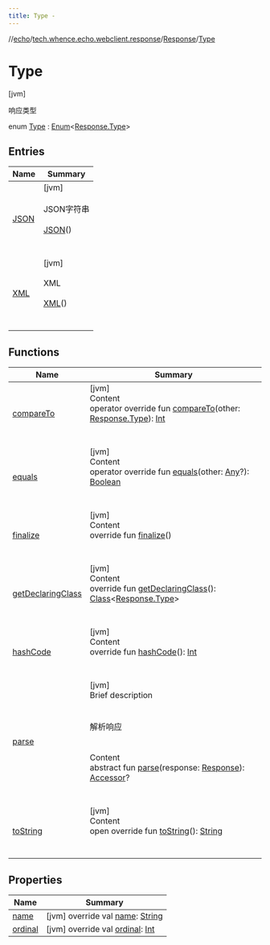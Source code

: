 ```yaml
---
title: Type -
---
```

//[echo](../../../index.md)/[tech.whence.echo.webclient.response](../../index.md)/[Response](../index.md)/[Type](index.md)



# Type  
 [jvm] 

响应类型

enum [Type](index.md) : [Enum](https://kotlinlang.org/api/latest/jvm/stdlib/kotlin/-enum/index.html)<[Response.Type](index.md)>    


## Entries  
  
|  Name|  Summary| 
|---|---|
| [JSON](-j-s-o-n/index.md)|  [jvm] <br><br>JSON字符串<br><br>[JSON](-j-s-o-n/index.md)()  <br>  <br>   <br>
| [XML](-x-m-l/index.md)|  [jvm] <br><br>XML<br><br>[XML](-x-m-l/index.md)()  <br>  <br>   <br>


## Functions  
  
|  Name|  Summary| 
|---|---|
| [compareTo](-x-m-l/index.md#kotlin/Enum/compareTo/#tech.whence.echo.webclient.response.Response.Type/PointingToDeclaration/)| [jvm]  <br>Content  <br>operator override fun [compareTo](-x-m-l/index.md#kotlin/Enum/compareTo/#tech.whence.echo.webclient.response.Response.Type/PointingToDeclaration/)(other: [Response.Type](index.md)): [Int](https://kotlinlang.org/api/latest/jvm/stdlib/kotlin/-int/index.html)  <br><br><br>
| [equals](../../-response-mocker/-purpose/-p-a-r-s-e-d/index.md#kotlin/Enum/equals/#kotlin.Any?/PointingToDeclaration/)| [jvm]  <br>Content  <br>operator override fun [equals](../../-response-mocker/-purpose/-p-a-r-s-e-d/index.md#kotlin/Enum/equals/#kotlin.Any?/PointingToDeclaration/)(other: [Any](https://kotlinlang.org/api/latest/jvm/stdlib/kotlin/-any/index.html)?): [Boolean](https://kotlinlang.org/api/latest/jvm/stdlib/kotlin/-boolean/index.html)  <br><br><br>
| [finalize](../../-response-mocker/-purpose/-p-a-r-s-e-d/index.md#kotlin/Enum/finalize/#/PointingToDeclaration/)| [jvm]  <br>Content  <br>override fun [finalize](../../-response-mocker/-purpose/-p-a-r-s-e-d/index.md#kotlin/Enum/finalize/#/PointingToDeclaration/)()  <br><br><br>
| [getDeclaringClass](../../-response-mocker/-purpose/-p-a-r-s-e-d/index.md#kotlin/Enum/getDeclaringClass/#/PointingToDeclaration/)| [jvm]  <br>Content  <br>override fun [getDeclaringClass](../../-response-mocker/-purpose/-p-a-r-s-e-d/index.md#kotlin/Enum/getDeclaringClass/#/PointingToDeclaration/)(): [Class](https://docs.oracle.com/javase/8/docs/api/java/lang/Class.html)<[Response.Type](index.md)>  <br><br><br>
| [hashCode](../../-response-mocker/-purpose/-p-a-r-s-e-d/index.md#kotlin/Enum/hashCode/#/PointingToDeclaration/)| [jvm]  <br>Content  <br>override fun [hashCode](../../-response-mocker/-purpose/-p-a-r-s-e-d/index.md#kotlin/Enum/hashCode/#/PointingToDeclaration/)(): [Int](https://kotlinlang.org/api/latest/jvm/stdlib/kotlin/-int/index.html)  <br><br><br>
| [parse](parse.md)| [jvm]  <br>Brief description  <br><br><br>解析响应<br><br>  <br>Content  <br>abstract fun [parse](parse.md)(response: [Response](../index.md)): [Accessor](../../../tech.whence.echo.container.accessor/-accessor/index.md)?  <br><br><br>
| [toString](../../-response-mocker/-purpose/-p-a-r-s-e-d/index.md#kotlin/Enum/toString/#/PointingToDeclaration/)| [jvm]  <br>Content  <br>open override fun [toString](../../-response-mocker/-purpose/-p-a-r-s-e-d/index.md#kotlin/Enum/toString/#/PointingToDeclaration/)(): [String](https://kotlinlang.org/api/latest/jvm/stdlib/kotlin/-string/index.html)  <br><br><br>


## Properties  
  
|  Name|  Summary| 
|---|---|
| [name](index.md#tech.whence.echo.webclient.response/Response.Type/name/#/PointingToDeclaration/)|  [jvm] override val [name](index.md#tech.whence.echo.webclient.response/Response.Type/name/#/PointingToDeclaration/): [String](https://kotlinlang.org/api/latest/jvm/stdlib/kotlin/-string/index.html)   <br>
| [ordinal](index.md#tech.whence.echo.webclient.response/Response.Type/ordinal/#/PointingToDeclaration/)|  [jvm] override val [ordinal](index.md#tech.whence.echo.webclient.response/Response.Type/ordinal/#/PointingToDeclaration/): [Int](https://kotlinlang.org/api/latest/jvm/stdlib/kotlin/-int/index.html)   <br>

